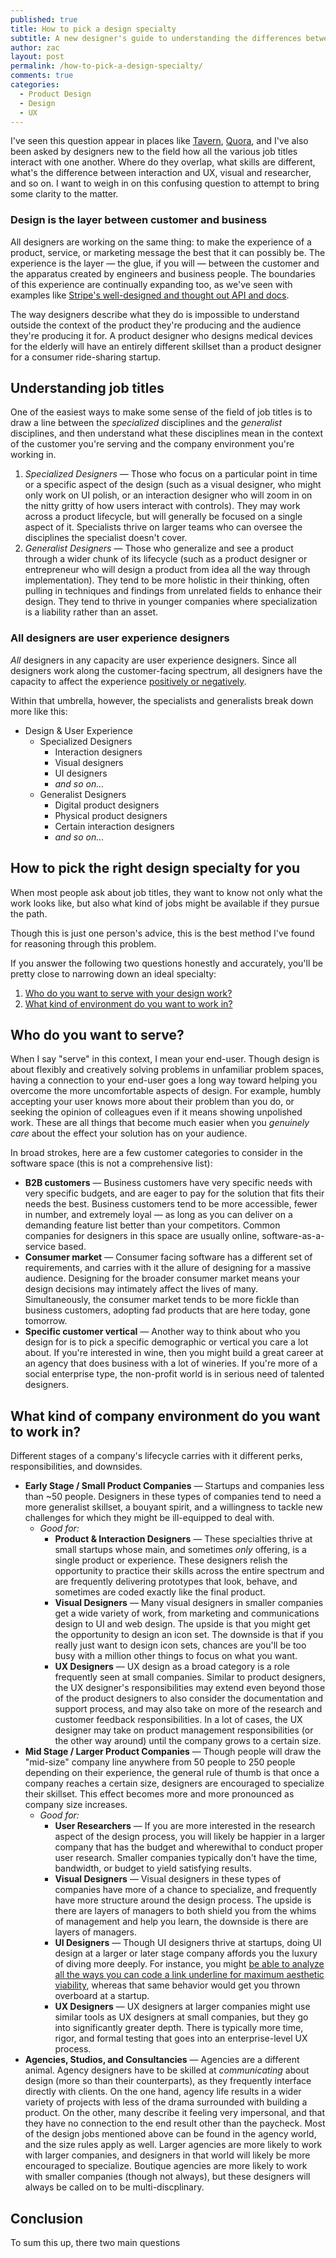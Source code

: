 ```yaml
---
published: true
title: How to pick a design specialty
subtitle: A new designer's guide to understanding the differences between the specialties
author: zac
layout: post
permalink: /how-to-pick-a-design-specialty/
comments: true
categories:
  - Product Design
  - Design
  - UX
---
```


I've seen this question appear in places like <a href="http://zurb.com/tavern">Tavern</a>, <a href="https://www.quora.com/Whats-the-difference-between-a-product-manager-and-a-product-designer">Quora</a>, and I've also been asked by designers new to the field how all the various job titles interact with one another. Where do they overlap, what skills are different, what's the difference between interaction and UX, visual and researcher, and so on. I want to weigh in on this confusing question to attempt to bring some clarity to the matter.

### Design is the layer between customer and business

All designers are working on the same thing: to make the experience of a product, service, or marketing message the best that it can possibly be. The experience is the layer — the glue, if you will — between the customer and the apparatus created by engineers and business people. The boundaries of this experience are continually expanding too, as we've seen with examples like <a href="https://stripe.com/docs/api">Stripe's well-designed and thought out API and docs</a>.

The way designers describe what they do is impossible to understand outside the context of the product they're producing and the audience they're producing it for. A product designer who designs medical devices for the elderly will have an entirely different skillset than a product designer for a consumer ride-sharing startup.

## Understanding job titles

One of the easiest ways to make some sense of the field of job titles is to draw a line between the *specialized* disciplines and the *generalist* disciplines, and then understand what these disciplines mean in the context of the customer you're serving and the company environment you're working in.

<!-- more -->
<div class="anchor-offset" id="more"></div>

1. *Specialized Designers* — Those who focus on a particular point in time or a specific aspect of the design (such as a visual designer, who might only work on UI polish, or an interaction designer who will zoom in on the nitty gritty of how users interact with controls). They may work across a product lifecycle, but will generally be focused on a single aspect of it. Specialists thrive on larger teams who can oversee the disciplines the specialist doesn't cover.
2. *Generalist Designers* — Those who generalize and see a product through a wider chunk of its lifecycle (such as a product designer or entrepreneur who will design a product from idea all the way through implementation). They tend to be more holistic in their thinking, often pulling in techniques and findings from unrelated fields to enhance their design. They tend to thrive in younger companies where specialization is a liability rather than an asset.


### All designers are user experience designers

_All_ designers in any capacity are user experience designers. Since all designers work along the customer-facing spectrum, all designers have the capacity to affect the experience <a href="/ten-million-smiles/">positively or negatively</a>.

Within that umbrella, however, the specialists and generalists break down more like this:

* Design &amp; User Experience
  * Specialized Designers
    * Interaction designers
    * Visual designers
    * UI designers
    * _and so on&hellip;_
  * Generalist Designers
    * Digital product designers
    * Physical product designers
    * Certain interaction designers
    * _and so on&hellip;_

## How to pick the right design specialty for you

When most people ask about job titles, they want to know not only what the work looks like, but also what kind of jobs might be available if they pursue the path.

Though this is just one person's advice, this is the best method I've found for reasoning through this problem.

If you answer the following two questions honestly and accurately, you'll be pretty close to narrowing down an ideal specialty:

1. <a href="#who-do-you-want-to-serve">Who do you want to serve with your design work?</a>
2. <a href="#what-kind-of-company-environment-do-you-want-to-work-in">What kind of environment do you want to work in?</a>

## Who do you want to serve?

When I say "serve" in this context, I mean your end-user. Though design is about flexibly and creatively solving problems in unfamiliar problem spaces, having a connection to your end-user goes a long way toward helping you overcome the more uncomfortable aspects of design. For example, humbly accepting your user knows more about their problem than you do, or seeking the opinion of colleagues even if it means showing unpolished work. These are all things that become much easier when you _genuinely care_ about the effect your solution has on your audience.

In broad strokes, here are a few customer categories to consider in the software space (this is not a comprehensive list):

* **B2B customers** — Business customers have very specific needs with very specific budgets, and are eager to pay for the solution that fits their needs the best. Business customers tend to be more accessible, fewer in number, and extremely loyal — as long as you can deliver on a demanding feature list better than your competitors. Common companies for designers in this space are usually online, software-as-a-service based.
* **Consumer market** — Consumer facing software has a different set of requirements, and carries with it the allure of designing for a massive audience. Designing for the broader consumer market means your design decisions may intimately affect the lives of many. Simultaneously, the consumer market tends to be more fickle than business customers, adopting fad products that are here today, gone tomorrow.
* **Specific customer vertical** — Another way to think about who you design for is to pick a specific demographic or vertical you care a lot about. If you're interested in wine, then you might build a great career at an agency that does business with a lot of wineries. If you're more of a social enterprise type, the non-profit world is in serious need of talented designers.

## What kind of company environment do you want to work in?

Different stages of a company's lifecycle carries with it different perks, responsibilities, and downsides.

* **Early Stage / Small Product Companies** — Startups and companies less than ~50 people. Designers in these types of companies tend to need a more generalist skillset, a bouyant spirit, and a willingness to tackle new challenges for which they might be ill-equipped to deal with.
  * *Good for:*
    * **Product & Interaction Designers** — These specialties thrive at small startups whose main, and sometimes _only_ offering, is a single product or experience. These designers relish the opportunity to practice their skills across the entire spectrum and are frequently delivering prototypes that look, behave, and sometimes are coded exactly like the final product.
    * **Visual Designers** — Many visual designers in smaller companies get a wide variety of work, from marketing and communications design to UI and web design. The upside is that you might get the opportunity to design an icon set. The downside is that if you really just want to design icon sets, chances are you'll be too busy with a million other things to focus on what you want.
    * **UX Designers** — UX design as a broad category is a role frequently seen at small companies. Similar to product designers, the UX designer's responsibilities may extend even beyond those of the product designers to also consider the documentation and support process, and may also take on more of the research and customer feedback responsibilities. In a lot of cases, the UX designer may take on product management responsibilities (or the other way around) until the company grows to a certain size.
* **Mid Stage / Larger Product Companies** — Though people will draw the "mid-size" company line anywhere from 50 people to 250 people depending on their experience, the general rule of thumb is that once a company reaches a certain size, designers are encouraged to specialize their skillset. This effect becomes more and more pronounced as company size increases.
  * *Good for:*
    * **User Researchers** — If you are more interested in the research aspect of the design process, you will likely be happier in a larger company that has the budget and wherewithal to conduct proper user research. Smaller companies typically don't have the time, bandwidth, or budget to yield satisfying results.
    * **Visual Designers** — Visual designers in these types of companies have more of a chance to specialize, and frequently have more structure around the design process. The upside is there are layers of managers to both shield you from the whims of management and help you learn, the downside is there are layers of managers.
    * **UI Designers** — Though UI designers thrive at startups, doing UI design at a larger or later stage company affords you the luxury of diving more deeply. For instance, you might <a href="https://medium.com/designing-medium/crafting-link-underlines-on-medium-7c03a9274f9">be able to analyze all the ways you can code a link underline for maximum aesthetic viability</a>, whereas that same behavior would get you thrown overboard at a startup.
    * **UX Designers** — UX designers at larger companies might use similar tools as UX designers at small companies, but they go into significantly greater depth. There is typically more time, rigor, and formal testing that goes into an enterprise-level UX process.
* **Agencies, Studios, and Consultancies** — Agencies are a different animal. Agency designers have to be skilled at _communicating_ about design (more so than their counterparts), as they frequently interface directly with clients. On the one hand, agency life results in a wider variety of projects with less of the drama surrounded with building a product. On the other, many describe it feeling very impersonal, and that they have no connection to the end result other than the paycheck. Most of the design jobs mentioned above can be found in the agency world, and the size rules apply as well. Larger agencies are more likely to work with larger companies, and designers in that world will likely be more encouraged to specialize. Boutique agencies are more likely to work with smaller companies (though not always), but these designers will always be called on to be multi-discplinary.

## Conclusion

To sum this up, there two main questions
